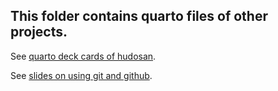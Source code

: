 ## This folder contains quarto files of other projects.

See [quarto deck cards of hudosan](https://seiroito.github.io/QuartoFiles/test2.html).

See [slides on using git and github](http://seiroito.github.io/QuartoFiles/UsingGitAndGithub.html).
